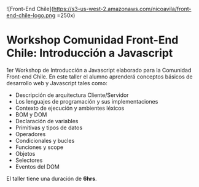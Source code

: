 ![Front-End Chile](https://s3-us-west-2.amazonaws.com/nicoavila/front-end-chile-logo.png =250x)

# Workshop Comunidad Front-End Chile: Introducción a Javascript
1er Workshop de Introducción a Javascript elaborado para la Comunidad Front-end Chile. En este taller el alumno aprenderá conceptos básicos de desarrollo web y Javascript tales como:

* Descripción de arquitectura Cliente/Servidor
* Los lenguajes de programación y sus implementaciones
* Contexto de ejecución y ambientes léxicos
* BOM y DOM
* Declaración de variables
* Primitivas y tipos de datos
* Operadores
* Condicionales y bucles
* Funciones y scope
* Objetos
* Selectores
* Eventos del DOM

El taller tiene una duración de **6hrs**.